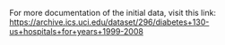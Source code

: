 For more documentation of the initial data, visit this link:  
https://archive.ics.uci.edu/dataset/296/diabetes+130-us+hospitals+for+years+1999-2008
